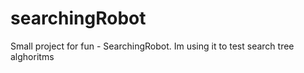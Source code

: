 searchingRobot
==============

Small project for fun - SearchingRobot. Im using it to test search tree alghoritms
